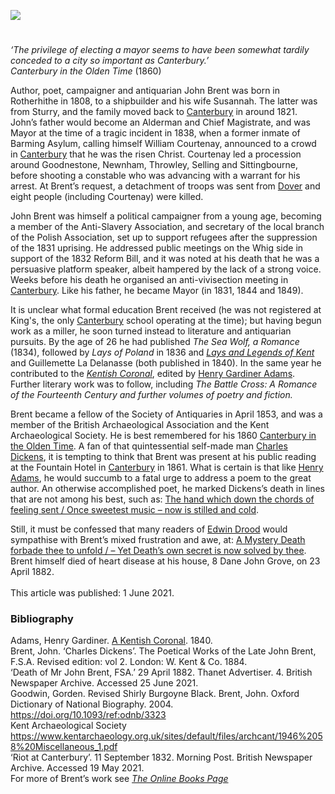 [![](https://v3.juncture-digital.org/images/wb.svg)](https://v3.juncture-digital.org/wb)

<param ve-config title="John Brent (1808-1882)" author="Professor Carolyn Oulton" layout="vtl" 
banner="https://raw.githubusercontent.com/kent-map/images/main/banners/19c.jpg" description="">

<param ve-entity eid="Q29303" aliases="Canterbury">

<!-- Base map centred on Canterbury -->
<param ve-map center="Q29303" zoom="10">

<!-- Historical map layers -->
<param ve-map-layer active allmaps allmaps-id="d645df6b2e36d6f3" title="Kent OS 1863">

#

_‘The privilege of electing a mayor seems to have been somewhat tardily conceded to a city so important as Canterbury.’_   
_Canterbury in the Olden Time_ (1860)
<param ve-image url="https://stor.artstor.org/stor/bd59ff4f-a8f7-4728-95f7-cacbfafb3e00" label="The Westgate, Canterbury" attribution="Kent Maps Online Postcard Collection">

Author, poet, campaigner and antiquarian John Brent was born in Rotherhithe in 1808, to a shipbuilder and his wife Susannah. The latter was from Sturry, and the family moved back to [Canterbury](/19c/19c-canterbury) in around 1821. John’s father would become an Alderman and Chief Magistrate, and was Mayor at the time of a tragic incident in 1838, when a former inmate of Barming Asylum, calling himself William Courtenay, announced to a crowd in [Canterbury](/19c/19c-canterbury) that he was the risen Christ. Courtenay led a procession around Goodnestone, Newnham, Throwley, Selling and Sittingbourne, before shooting a constable who was advancing with a warrant for his arrest.  At Brent’s request, a detachment of troops was sent from [Dover](/19c/19c-dover)  and eight people (including Courtenay) were killed.
<param ve-image url="https://upload.wikimedia.org/wikipedia/commons/d/d8/The_parish_church%2C_Sturry%2C_Kent_-_geograph.org.uk_-_480705.jpg" label="The Parish Church, Sturry, Kent" attribution="David Mills" license="CC BY-SA 2.0">

John Brent was himself a political campaigner from a young age, becoming a member of the Anti-Slavery Association, and secretary of the local branch of the Polish Association, set up to support refugees after the suppression of the 1831 uprising. He addressed public meetings on the Whig side in support of the 1832 Reform Bill, and it was noted at his death that he was a persuasive platform speaker, albeit hampered by the lack of a strong voice. Weeks before his death he organised an anti-vivisection meeting in [Canterbury](/19c/19c-canterbury).  Like his father, he became Mayor (in 1831, 1844 and 1849).
<param ve-image url="https://upload.wikimedia.org/wikipedia/commons/1/1a/Canterbury_from_the_Railway_%28BM_1931%2C0818.1%29.jpg" label="Canterbury from the railway c. 1835-60" attribution="British Museum, Public domain, via Wikimedia Commons">

It is unclear what formal education Brent received (he was not registered at King's, the only [Canterbury](/19c/19c-canterbury) school operating at the time); but having begun work as a miller, he soon turned instead to literature and antiquarian pursuits. By the age of 26 he had published _The Sea Wolf, a Romance_ (1834), followed by _Lays of Poland_ in 1836 and [_Lays and Legends of Kent_]( https://books.googleusercontent.com/books/content?req=AKW5QadY0R5Cm4VnasEGIr2yjX6hcxRy5WKamnyzV88Kz5friiGL12cnFDMqmTJB5MTx89mslYp10DO_ZUws8fJWJDXT8eDF11Z4gMJ4rM2PbH87qyk2cH2YE7BWY_j7p8P8CeSgbH_LhpfR6aJ84ruTXzaeMXF7zqND_csLrvBp9mRjVaaQ8LlG6YDZJIhjRpE-Y8UD3J4HE8JOFANoGM0KFaBlpgwkEM7_uylI76SJD9D4mzOn28pPgFTkGwpXCzdCwfwm_LrtNrAZeJRQkayR0jBRQsas_tiR6j2trshM3eiaUCqK6YY)
and Guillemette La Delanasse (both published in 1840). In the same year he contributed to the [_Kentish Coronal_](https://www.google.co.uk/books/edition/The_Kentish_coronal_original_prose_and_p/oraka2LFkaAC?hl=en&gbpv=1), edited by [Henry Gardiner Adams](/19c/19c-gardiner-adams-biography). Further literary work was to follow, including _The Battle Cross: A Romance of the Fourteenth Century and further volumes of poetry and fiction._
<param ve-image url="https://upload.wikimedia.org/wikipedia/commons/7/73/Waterwheel_pit%2C_Abbot%27s_Mill_-_geograph.org.uk_-_1921736.jpg" label="Waterwheel pit, Abbot's Mill, Mill Lane, Canterbury - one of the six mills in Canterbury" attribution="Stephen Craven, Abbot's Mill, Mill Lane, Canterbury by Stephen Craven, via Wikimedia Commons" license="CC BY-SA 2.0">

Brent became a fellow of the Society of Antiquaries in April 1853, and was a member of the British Archaeological Association and the Kent Archaeological Society. He is best remembered for his 1860 [Canterbury in the Olden Time](https://babel.hathitrust.org/cgi/pt?id=uc1.31175001958167&view=1up&seq=9).  A fan of that quintessential self-made man [Charles Dickens](/dickens), it is tempting to think that Brent was present at his public reading at the Fountain Hotel in [Canterbury](/19c/19c-canterbury) in 1861. What is certain is that like [Henry Adams](/19c/19c-gardiner-adams-biography), he would succumb to a fatal urge to address a poem to the great author. An otherwise accomplished poet, he marked Dickens’s death in lines that are not among his best, such as:
[The hand which down the chords of feeling sent /
Once sweetest music – now is stilled and cold]( https://books.google.co.uk/books?id=Ds8IAAAAQAAJ&pg=PA99&dq=%22Dickens%22+and+%22John+Brent%22&hl=en&newbks=1&newbks_redir=0&sa=X&ved=2ahUKEwjKrP-csNbwAhUPExQKHQhIDSQQ6AEwAHoECAAQAg#v=onepage&q=%22Dickens%22%20and%20%22John%20Brent%22&f=false).
<param ve-image url="https://stor.artstor.org/stor/8170ce97-3fe7-4dac-b063-ff35b17faecb" label="Canterbury in the Olden Time" attribution="John Brent">
<param ve-image url="https://stor.artstor.org/stor/3e7c4e22-8283-443a-8ae0-da685ef246bf" label="Illustration of enamelled brooches from Canterbury in the Olden Time" attribution="John Brent">

Still, it must be confessed that many readers of [Edwin Drood](/edwin-drood-curated-walk) would sympathise with Brent’s mixed frustration and awe, at:
[A Mystery Death forbade thee to unfold /
– Yet Death’s own secret is now solved by thee]( https://books.google.co.uk/books?id=Ds8IAAAAQAAJ&pg=PA99&dq=%22Dickens%22+and+%22John+Brent%22&hl=en&newbks=1&newbks_redir=0&sa=X&ved=2ahUKEwjKrP-csNbwAhUPExQKHQhIDSQQ6AEwAHoECAAQAg#v=onepage&q=%22Dickens%22%20and%20%22John%20Brent%22&f=false).
Brent himself died of heart disease at his house, 8 Dane John Grove, on 23 April 1882.
<br><br>
This article was published: 1 June 2021.
<param ve-image url="https://stor.artstor.org/stor/000006fe-369e-488c-909b-955d19db4123" label="Don John Grove, with Brent's house on the far left" attribution="Martin Crowther">


### Bibliography 

Adams, Henry Gardiner. [A Kentish Coronal]( https://www.google.co.uk/books/edition/The_Kentish_coronal_original_prose_and_p/oraka2LFkaAC?hl=en&gbpv=1). 1840.   
Brent, John. ‘Charles Dickens’. The Poetical Works of the Late John Brent, F.S.A. Revised edition: vol 2. London: W. Kent & Co. 1884.   
‘Death of Mr John Brent, FSA.’ 29 April 1882. Thanet Advertiser. 4. British Newspaper Archive. Accessed 25 June 2021.   
Goodwin, Gorden. Revised Shirly Burgoyne Black. Brent, John. Oxford Dictionary of National Biography. 2004. https://doi.org/10.1093/ref:odnb/3323   
Kent Archaeological Society
https://www.kentarchaeology.org.uk/sites/default/files/archcant/1946%2058%20Miscellaneous_1.pdf   
‘Riot at Canterbury’. 11 September 1832. Morning Post. British Newspaper Archive. Accessed 19 May 2021.   
For more of Brent’s work see [_The Online Books Page_](http://onlinebooks.library.upenn.edu/webbin/book/lookupname?key=Brent%2C%20John%2C%201808-1882)
<param ve-image url="https://stor.artstor.org/stor/129ae304-a3f9-4021-856a-0c6d4ce1c3bc" label="Canterbury in the Olden Time signed by the author">
